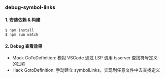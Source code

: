 ### debug-symbol-links

#### 1. 安装依赖 & 构建
```
$ npm install
$ npm run watch
```

#### 2. Debug 查看效果

+ Mock GoToDefinition: 模拟 VSCode 通过 LSP 调用 tsserver 查找符号定义的过程
+ Hack GotoDefinition: 手动建立 symbolLinks，实现到任意文件中去查找定义

